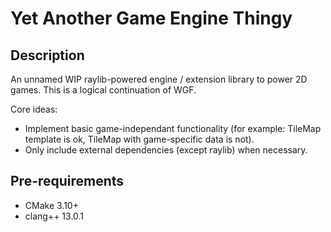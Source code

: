 # Yet Another Game Engine Thingy

## Description

An unnamed WIP raylib-powered engine / extension library to power 2D games.
This is a logical continuation of WGF.

Core ideas:
- Implement basic game-independant functionality (for example: TileMap
template is ok, TileMap with game-specific data is not).
- Only include external dependencies (except raylib) when necessary.

## Pre-requirements

- CMake 3.10+
- clang++ 13.0.1
